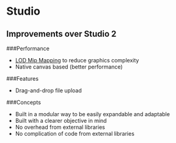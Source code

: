 # Studio

## Improvements over Studio 2

###Performance
* [LOD Mip Mapping](https://en.wikipedia.org/wiki/Mipmap) to reduce graphics complexity
* Native canvas based (better performance)

###Features
* Drag-and-drop file upload

###Concepts
* Built in a modular way to be easily expandable and adaptable
* Built with a clearer objective in mind
* No overhead from external libraries
* No complication of code from external libraries
